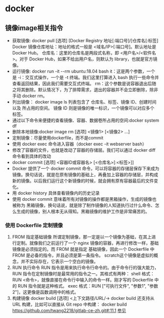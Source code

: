 # docker
## 镜像image相关指令

- 获取镜像: docker pull [选项] [Docker Registry 地址[:端口号]/]仓库名[:标签]
Docker 镜像仓库地址：地址的格式一般是 <域名/IP>[:端口号]。默认地址是 Docker Hub。
仓库名：这里的仓库名是两段式名称，即 <用户名>/<软件名>。对于 Docker Hub，如果不给出用户名，则默认为 library，也就是官方镜像。
- 运行镜像: docker run -it --rm ubuntu:18.04  bash
it：这是两个参数，一个是 -i：交互式操作，一个是 -t 终端。我们这里打算进入 bash 执行一些命令并查看返回结果，因此我们需要交互式终端。
rm：这个参数是说容器退出后随之将其删除。默认情况下，为了排障需求，退出的容器并不会立即删除，除非手动 docker rm。
-  列出镜像： docker image ls
列表包含了 仓库名、标签、镜像 ID、创建时间 以及 所占用的空间。
镜像 ID 则是镜像的唯一标识，一个镜像可以对应多个 标签。
- 通过以下命令来便捷的查看镜像、容器、数据卷所占用的空间:docker system df
- 删除本地镜像:docker image rm [选项] <镜像1> [<镜像2> ...]
- 定制镜像：尽量使用dockerfile，而不是commit
- 使用 docker exec 命令进入容器（docker exec -it webserver bash）
- 修改了容器的文件，也就是改动了容器的存储层。我们可以通过 docker diff 命令看到具体的改动
- docker commit [选项] <容器ID或容器名> [<仓库名>[:<标签>]]
- Docker 提供了一个 docker commit 命令，可以将容器的存储层保存下来成为镜像。换句话说，就是在原有镜像的基础上，再叠加上容器的存储层，并构成新的镜像。以后我们运行这个新镜像的时候，就会拥有原有容器最后的文件变化。
- 用 docker history 具体查看镜像内的历史记录
- 使用 docker commit 意味着所有对镜像的操作都是黑箱操作，生成的镜像也被称为 黑箱镜像，换句话说，就是除了制作镜像的人知道执行过什么命令、怎么生成的镜像，别人根本无从得知。黑箱镜像的维护工作是非常痛苦的。
### 使用 Dockerfile 定制镜像
1. FROM 指定基础镜像
所谓定制镜像，那一定是以一个镜像为基础，在其上进行定制。就像我们之前运行了一个 nginx 镜像的容器，再进行修改一样，基础镜像是必须指定的。而 FROM 就是指定 基础镜像，因此一个 Dockerfile 中 FROM 是必备的指令，并且必须是第一条指令。
scratch这个镜像是虚拟的概念，并不实际存在，它表示一个空白的镜像。
2. RUN 执行命令
RUN 指令是用来执行命令行命令的。由于命令行的强大能力，RUN 指令在定制镜像时是最常用的指令之一。其格式有两种：
shell 格式：RUN <命令>，就像直接在命令行中输入的命令一样。刚才写的 Dockerfile 中的 RUN 指令就是这种格式。
exec 格式：RUN ["可执行文件", "参数1", "参数2"]，这更像是函数调用中的格式。
3. 构建镜像
docker build [选项] <上下文路径/URL/->
docker build 还支持从 URL 构建，比如可以直接从 Git repo 中构建：
docker build https://github.com/twang2218/gitlab-ce-zh.git#:11.1
 [参见](https://yeasy.gitbooks.io/docker_practice/introduction/)

